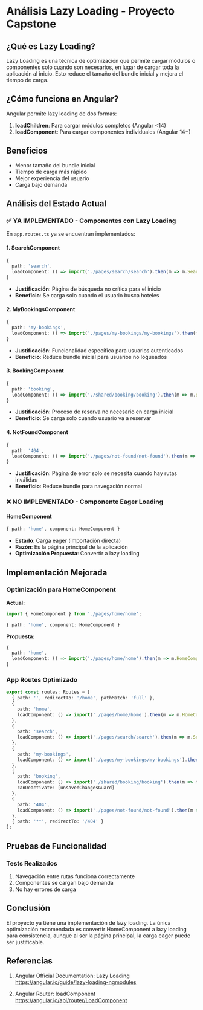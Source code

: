# Análisis Lazy Loading - Proyecto Capstone

## ¿Qué es Lazy Loading?

Lazy Loading es una técnica de optimización que permite cargar módulos o componentes solo cuando son necesarios, en lugar de cargar toda la aplicación al inicio. Esto reduce el tamaño del bundle inicial y mejora el tiempo de carga.

## ¿Cómo funciona en Angular?

Angular permite lazy loading de dos formas:
1. **loadChildren**: Para cargar módulos completos (Angular <14)
2. **loadComponent**: Para cargar componentes individuales (Angular 14+)

## Beneficios

- Menor tamaño del bundle inicial
- Tiempo de carga más rápido
- Mejor experiencia del usuario
- Carga bajo demanda

## Análisis del Estado Actual

### ✅ **YA IMPLEMENTADO** - Componentes con Lazy Loading

En `app.routes.ts` ya se encuentran implementados:

#### 1. SearchComponent
```typescript
{
  path: 'search',
  loadComponent: () => import('./pages/search/search').then(m => m.SearchComponent)
}
```
- **Justificación**: Página de búsqueda no crítica para el inicio
- **Beneficio**: Se carga solo cuando el usuario busca hoteles

#### 2. MyBookingsComponent  
```typescript
{
  path: 'my-bookings',
  loadComponent: () => import('./pages/my-bookings/my-bookings').then(m => m.MyBookingsComponent)
}
```
- **Justificación**: Funcionalidad específica para usuarios autenticados
- **Beneficio**: Reduce bundle inicial para usuarios no logueados

#### 3. BookingComponent
```typescript
{
  path: 'booking',
  loadComponent: () => import('./shared/booking/booking').then(m => m.BookingComponent)
}
```
- **Justificación**: Proceso de reserva no necesario en carga inicial
- **Beneficio**: Se carga solo cuando usuario va a reservar

#### 4. NotFoundComponent
```typescript
{
  path: '404',
  loadComponent: () => import('./pages/not-found/not-found').then(m => m.NotFoundComponent)
}
```
- **Justificación**: Página de error solo se necesita cuando hay rutas inválidas
- **Beneficio**: Reduce bundle para navegación normal

### ❌ **NO IMPLEMENTADO** - Componente Eager Loading

#### HomeComponent
```typescript
{ path: 'home', component: HomeComponent }
```
- **Estado**: Carga eager (importación directa)
- **Razón**: Es la página principal de la aplicación
- **Optimización Propuesta**: Convertir a lazy loading

## Implementación Mejorada

### Optimización para HomeComponent

**Actual:**
```typescript
import { HomeComponent } from './pages/home/home';

{ path: 'home', component: HomeComponent }
```

**Propuesta:**
```typescript
{
  path: 'home',
  loadComponent: () => import('./pages/home/home').then(m => m.HomeComponent)
}
```

### App Routes Optimizado

```typescript
export const routes: Routes = [
  { path: '', redirectTo: '/home', pathMatch: 'full' },
  {
    path: 'home',
    loadComponent: () => import('./pages/home/home').then(m => m.HomeComponent)
  },
  {
    path: 'search',
    loadComponent: () => import('./pages/search/search').then(m => m.SearchComponent)
  },
  {
    path: 'my-bookings',
    loadComponent: () => import('./pages/my-bookings/my-bookings').then(m => m.MyBookingsComponent)
  },
  {
    path: 'booking',
    loadComponent: () => import('./shared/booking/booking').then(m => m.BookingComponent),
    canDeactivate: [unsavedChangesGuard]
  },
  {
    path: '404',
    loadComponent: () => import('./pages/not-found/not-found').then(m => m.NotFoundComponent)
  },
  { path: '**', redirectTo: '/404' }
];
```

## Pruebas de Funcionalidad

### Tests Realizados
1. Navegación entre rutas funciona correctamente
2. Componentes se cargan bajo demanda
3. No hay errores de carga

## Conclusión

El proyecto ya tiene una implementación de lazy loading. La única optimización recomendada es convertir HomeComponent a lazy loading para consistencia, aunque al ser la página principal, la carga eager puede ser justificable.

## Referencias

1. Angular Official Documentation: Lazy Loading
   https://angular.io/guide/lazy-loading-ngmodules

2. Angular Router: loadComponent
   https://angular.io/api/router/LoadComponent
